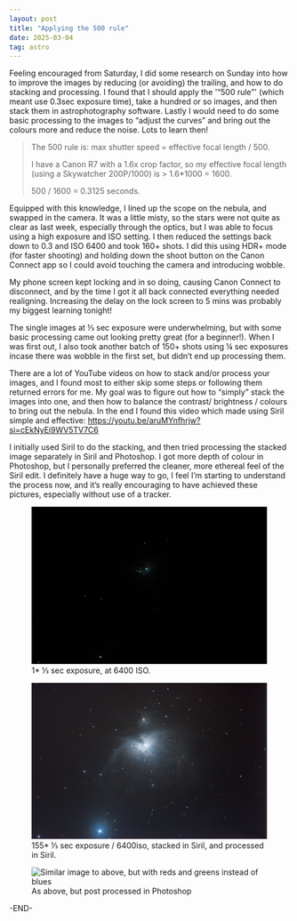 ```yaml
---
layout: post
title: "Applying the 500 rule"
date: 2025-03-04
tag: astro
---
```



Feeling encouraged from Saturday, I did some research on Sunday into how to improve the images by reducing (or avoiding) the trailing, and how to do stacking and processing.  I found that I should apply the '“500 rule”' (which meant use 0.3sec exposure time), take a hundred or so images, and then stack them in astrophotography software.  Lastly I would need to do some basic processing to the images to “adjust the curves” and bring out the colours more and reduce the noise. Lots to learn then!

> The 500 rule is: max shutter speed = effective focal length / 500.
> 
> I have a Canon R7 with a 1.6x crop factor, so my effective focal length (using a Skywatcher 200P/1000) is > 1.6*1000 = 1600.
>
> 500 / 1600 = 0.3125 seconds.

Equipped with this knowledge, I lined up the scope on the nebula, and swapped in the camera.  It was a little misty, so the stars were not quite as clear as last week, especially through the optics, but I was able to focus using a high exposure and ISO setting.  I then reduced the settings back down to 0.3 and ISO 6400 and took 160+ shots.  I did this using HDR+ mode (for faster shooting) and holding down the shoot button on the Canon Connect app so I could avoid touching the camera and introducing wobble.

My phone screen kept locking and in so doing, causing Canon Connect to disconnect, and by the time I got it all back connected everything needed realigning.  Increasing the delay on the lock screen to 5 mins was probably my biggest learning tonight!

The single images at ⅓ sec exposure were underwhelming, but with some basic processing came out looking pretty great (for a beginner!). When I was first out, I also took another batch of 150+ shots using ¼ sec exposures incase there was wobble in the first set, but didn’t end up processing them.  

There are a lot of YouTube videos on how to stack and/or process your images, and I found most to either skip some steps or following them returned errors for me.  My goal was to figure out how to “simply” stack the images into one, and then how to balance the contrast/ brightness / colours to bring out the nebula.  In the end I found this video which made using Siril simple and effective: https://youtu.be/aruMYnfhrjw?si=cEkNyEi9WV5TV7C6

I initially used Siril to do the stacking, and then tried processing the stacked image separately in Siril and Photoshop.  I got more depth of colour in Photoshop, but I personally preferred the cleaner, more ethereal feel of the Siril edit.  I definitely have a huge way to go,  I feel I’m starting to understand the process now, and it’s really encouraging to have achieved these pictures, especially without use of a tracker.  

<figure>
  <img src="/assets/images/25_03/25_03_04_01.png" alt="Orion nebula as a few dots in the sky">
  <figcaption>1* ⅓ sec exposure, at 6400 ISO.</figcaption>
</figure>

<figure>
  <img src="/assets/images/25_03/25_03_04_02.png" alt="VOrion nebula with dust cloud visible in an ethereal shades of blue">
  <figcaption>155* ⅓ sec exposure / 6400iso, stacked in Siril, and processed in Siril.  
</figcaption>
</figure>

<figure>
  <img src="/assets/images/25_03/25_03_04_03.png" alt="Similar image to above, but with reds and greens instead of blues">
  <figcaption>As above, but post processed in Photoshop
</figcaption>
</figure>

-END-
